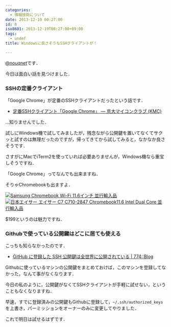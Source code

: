 ```yaml
---
categories:
  - 情報技術について
date: 2013-12-19 00:27:00
id: 8
iso8601: 2013-12-19T00:27:00+09:00
tags:
  - undef
title: Windowsに良さそうなSSHクライアントが！

---
```


<p><a href="https://twitter.com/nqounet">@nouqnet</a>です．</p>

<p>今日は面白い話を見つけました．
</p>

<h3>SSHの定番クライアント</h3>

<p>「Google Chrome」が定番のSSHクライアントだったという話です．</p>

<ul>
    <li><a href="http://www.kmc.gr.jp/advent-calendar/ssh/2013/12/17/googleChrome.html">定番SSHクライアント「Google Chrome」 — 京大マイコンクラブ (KMC)</a></li>
</ul>

<p>…知りませんでした．</p>

<p>試しにWindows機で試してみましたが，残念ながら公開鍵を置いてなくてサクッと試すのは無理だったのですが，帰ってきてから試してみると，なかなか良さそうです．</p>

<p>さすがにMacでiTerm2を使っていれば必要ありませんが，Windows機なら重宝しそうですね．

「Google Chrome」ってなんでも出来ますね．</p>

<p>そりゃChromebookも出ますよ．</p>

<p><a href="http://www.amazon.co.jp/exec/obidos/ASIN/B009LL9VDG/nqounet-22/ref=nosim/" target="_blank" name="amazletlink"><img alt="Samsung Chromebook Wi-Fi 11.6インチ 並行輸入品" src="http://ecx.images-amazon.com/images/I/41pK4rlZbdL._SL160_.jpg" /></a><a href="http://www.amazon.co.jp/exec/obidos/ASIN/B00BE2VWNW/nqounet-22/ref=nosim/" target="_blank" name="amazletlink"><img alt="日本エイサー エイサー C7 C710-2847 Chromebook11.6 Intel Dual Core 並行輸入品" src="http://ecx.images-amazon.com/images/I/41ZtOUlR8JL._SL160_.jpg" /></a></p>

<p>$199というのは魅力ですね．</p>

<h3>Githubで使っている公開鍵はどこに居ても使える</h3>

<p>こっちも知らなかったのです．</p>

<ul>
    <li><a href="http://blog.id774.net/post/2013/12/16/441/">GitHub に登録した SSH 公開鍵は全世界に公開されている | 774::Blog</a></li>
</ul>

<p>Githubに使っているマシンの公開鍵をまとめておけば，このマシンを登録してなかった，なんて事がなくなります．</p>

<p>今日の私のように，公開鍵がなくてSSHクライアントが手軽に試せない，ということもなくなりますね．</p>

<p>早速，すでに登録済みの公開鍵もGithubに登録して，<code>~/.ssh/authorized_keys</code>を上書き，パーミッションをオーナーのみに変更してやりました．</p>

<p>これで明日は試せるはずです．</p>
    	